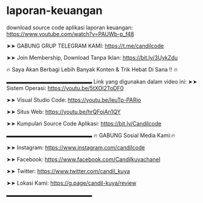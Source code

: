 # laporan-keuangan
download source code aplikasi laporan keuangan: https://www.youtube.com/watch?v=PAUWb-p_f48

➤➤ GABUNG GRUP TELEGRAM KAMI: https://t.me/candilcode

➤➤ Join Membership, Download Tanpa Iklan: https://bit.ly/3UykZdu

🔥 Saya Akan Berbagi Lebih Banyak Konten & Trik Hebat Di Sana !! 🔥

▬▬▬▬▬▬▬▬▬▬▬▬▬▬▬▬
Link yang digunakan dalam video ini:
➤➤ Sistem Operasi: https://youtu.be/5tXOl2ToDF0

➤➤ Visual Studio Code: https://youtu.be/leuTp-PARjo

➤➤ Situs Web: https://youtu.be/hrQFoiAn1QY

➤➤ Kumpulan Source Code Aplikasi: https://bit.ly/Candilcode

▬▬▬▬▬▬▬▬▬▬▬▬▬▬▬▬
🔥 GABUNG Sosial Media Kami:🔥

➤➤ Instagram: https://www.instagram.com/candilcode

➤➤ Facebook: https://www.facebook.com/Candilkuyachanel

➤➤ Twitter: https://www.twitter.com/candil_kuya

➤➤ Lokasi Kami: https://g.page/candil-kuya/review

▬▬▬▬▬▬▬▬▬▬▬▬▬▬▬▬
